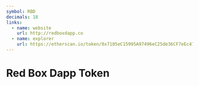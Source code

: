 ```yaml
---
symbol: RBD
decimals: 18
links:
  - name: website
    url: http://redboxdapp.co
  - name: explorer
    url: https://etherscan.io/token/0x7105eC15995A97496eC25de36CF7eEc47b703375
---
```


# Red Box Dapp Token
